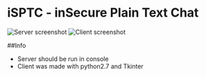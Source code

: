 # iSPTC - inSecure Plain Text Chat
![Server screenshot](https://github.com/Bakterija/iSPTC/tree/master/load/server_screenshot.png)
![Client screenshot](https://github.com/Bakterija/iSPTC/tree/master/load/client_screenshot.png)

##Info
* Server should be run in console
* Client was made with python2.7 and Tkinter

